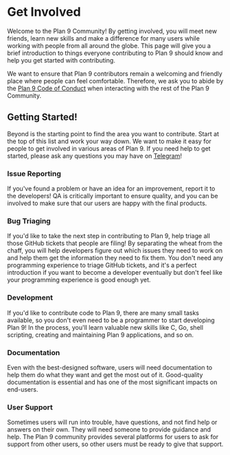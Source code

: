 Get Involved
============

Welcome to the Plan 9 Community! By getting involved, you will meet new friends, learn new skills and make a difference for many users while working with people from all around the globe. This page will give you a brief introduction to things everyone contributing to Plan 9 should know and help you get started with contributing.

We want to ensure that Plan 9 contributors remain a welcoming and friendly place where people can feel comfortable. Therefore, we ask you to abide by the [Plan 9 Code of Conduct](../CoC.md) when interacting with the rest of the Plan 9 Community.

## Getting Started!
Beyond is the starting point to find the area you want to contribute. Start at the top of this list and work your way down. We want to make it easy for people to get involved in various areas of Plan 9. If you need help to get started, please ask any questions you may have on [Telegram](https://t.me/tip9ug)!

### Issue Reporting
If you've found a problem or have an idea for an improvement, report it to the developers! QA is critically important to ensure quality, and you can be involved to make sure that our users are happy with the final products.

### Bug Triaging
If you'd like to take the next step in contributing to Plan 9, help triage all those GitHub tickets that people are filing! By separating the wheat from the chaff, you will help developers figure out which issues they need to work on and help them get the information they need to fix them. You don't need any programming experience to triage GitHub tickets, and it's a perfect introduction if you want to become a developer eventually but don't feel like your programming experience is good enough yet.

### Development
If you'd like to contribute code to Plan 9, there are many small tasks available, so you don't even need to be a programmer to start developing Plan 9! In the process, you'll learn valuable new skills like C, Go, shell scripting, creating and maintaining Plan 9 applications, and so on.

### Documentation
Even with the best-designed software, users will need documentation to help them do what they want and get the most out of it.  Good-quality documentation is essential and has one of the most significant impacts on end-users.

### User Support
Sometimes users will run into trouble, have questions, and not find help or answers on their own. They will need someone to provide guidance and help. The Plan 9 community provides several platforms for users to ask for support from other users, so other users must be ready to give that support.
